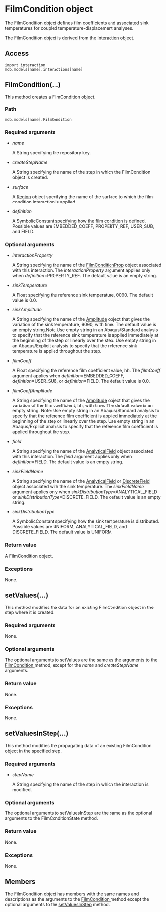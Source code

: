 # FilmCondition object

The FilmCondition object defines film coefficients and associated sink temperatures for coupled temperature-displacement analyses.

The FilmCondition object is derived from the [Interaction](https://help.3ds.com/2022/english/DSSIMULIA_Established/SIMACAEKERRefMap/simaker-c-interactionpyc.htm?ContextScope=all) object.

## Access

```
import interaction
mdb.models[name].interactions[name]
```

## FilmCondition(...)



This method creates a FilmCondition object.



### Path

```
mdb.models[name].FilmCondition
```

### Required arguments

- *name*

  A String specifying the repository key.

- *createStepName*

  A String specifying the name of the step in which the FilmCondition object is created.

- *surface*

  A [Region](https://help.3ds.com/2022/english/DSSIMULIA_Established/SIMACAEKERRefMap/simaker-c-regionpyc.htm?ContextScope=all) object specifying the name of the surface to which the film condition interaction is applied.

- *definition*

  A SymbolicConstant specifying how the film condition is defined. Possible values are EMBEDDED_COEFF, PROPERTY_REF, USER_SUB, and FIELD.

### Optional arguments

- *interactionProperty*

  A String specifying the name of the [FilmConditionProp](https://help.3ds.com/2022/english/DSSIMULIA_Established/SIMACAEKERRefMap/simaker-c-filmconditionproppyc.htm?ContextScope=all) object associated with this interaction. The *interactionProperty* argument applies only when *definition*=PROPERTY_REF. The default value is an empty string.

- *sinkTemperature*

  A Float specifying the reference sink temperature, θ0θ0. The default value is 0.0.

- *sinkAmplitude*

  A String specifying the name of the [Amplitude](https://help.3ds.com/2022/english/DSSIMULIA_Established/SIMACAEKERRefMap/simaker-c-amplitudepyc.htm?ContextScope=all) object that gives the variation of the sink temperature, θ0θ0, with time. The default value is an empty string.Note:Use empty string in an Abaqus/Standard analysis to specify that the reference sink temperature is applied immediately at the beginning of the step or linearly over the step. Use empty string in an Abaqus/Explicit analysis to specify that the reference sink temperature is applied throughout the step.

- *filmCoeff*

  A Float specifying the reference film coefficient value, hh. The *filmCoeff* argument applies when *definition*=EMBEDDED_COEFF, *definition*=USER_SUB, or *definition*=FIELD. The default value is 0.0.

- *filmCoeffAmplitude*

  A String specifying the name of the [Amplitude](https://help.3ds.com/2022/english/DSSIMULIA_Established/SIMACAEKERRefMap/simaker-c-amplitudepyc.htm?ContextScope=all) object that gives the variation of the film coefficient, hh, with time. The default value is an empty string. Note: Use empty string in an Abaqus/Standard analysis to specify that the reference film coefficient is applied immediately at the beginning of the step or linearly over the step. Use empty string in an Abaqus/Explicit analysis to specify that the reference film coefficient is applied throughout the step.

- *field*

  A String specifying the name of the [AnalyticalField](https://help.3ds.com/2022/english/DSSIMULIA_Established/SIMACAEKERRefMap/simaker-c-analyticalfieldpyc.htm?ContextScope=all) object associated with this interaction. The *field* argument applies only when *definition*=FIELD. The default value is an empty string.

- *sinkFieldName*

  A String specifying the name of the [AnalyticalField](https://help.3ds.com/2022/english/DSSIMULIA_Established/SIMACAEKERRefMap/simaker-c-analyticalfieldpyc.htm?ContextScope=all) or [DiscreteField](https://help.3ds.com/2022/english/DSSIMULIA_Established/SIMACAEKERRefMap/simaker-c-discretefieldpyc.htm?ContextScope=all) object associated with the sink temperature. The *sinkFieldName* argument applies only when *sinkDistributionType*=ANALYTICAL_FIELD or *sinkDistributionType*=DISCRETE_FIELD. The default value is an empty string.

- *sinkDistributionType*

  A SymbolicConstant specifying how the sink temperature is distributed. Possible values are UNIFORM, ANALYTICAL_FIELD, and DISCRETE_FIELD. The default value is UNIFORM.

### Return value

A FilmCondition object.

### Exceptions

None.



## setValues(...)



This method modifies the data for an existing FilmCondition object in the step where it is created.



### Required arguments

None.

### Optional arguments

The optional arguments to setValues are the same as the arguments to the [FilmCondition ](https://help.3ds.com/2022/english/DSSIMULIA_Established/SIMACAEKERRefMap/simaker-c-filmconditionpyc.htm?ContextScope=all#simaker-filmconditionfilmconditionpyc)method, except for the *name* and *createStepName* arguments.

### Return value

None.

### Exceptions

None.



## setValuesInStep(...)



This method modifies the propagating data of an existing FilmCondition object in the specified step.



### Required arguments

- *stepName*

  A String specifying the name of the step in which the interaction is modified.

### Optional arguments

The optional arguments to setValuesInStep are the same as the optional arguments to the FilmConditionState method.

### Return value

None.

### Exceptions

None.



## Members

The FilmCondition object has members with the same names and descriptions as the arguments to the [FilmCondition ](https://help.3ds.com/2022/english/DSSIMULIA_Established/SIMACAEKERRefMap/simaker-c-filmconditionpyc.htm?ContextScope=all#simaker-filmconditionfilmconditionpyc)method except the optional arguments to the [setValuesInStep](https://help.3ds.com/2022/english/DSSIMULIA_Established/SIMACAEKERRefMap/simaker-c-filmconditionpyc.htm?ContextScope=all#simaker-filmconditionsetvaluesinsteppyc) method.